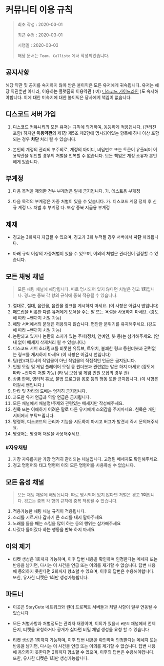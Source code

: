 # 커뮤니티 이용 규칙

> 최초 작성 : 2020-03-01
>
> 최근 수정 : 2020-03-01
>
> 시행일 : 2020-03-03
>
> 해당 문서는 `Team. Callisto` 에서 작성되었습니다.

## 공지사항

해당 약관 및 공지를 숙지하지 않아 받은 불이익은 모든 유저에게 귀속됩니다.
유저는 해당 약관뿐만 아니라, 이용하는 플랫폼의 이용약관 ( 예) [디스코드 가이드라인](https://discordapp.com/guidelines) )도 숙지해야합니다. 이에 대한 미숙지에 대한 불이익은 당사에게 책임이 없습니다.

## 디스코드 서버 가입

1. 디스코드 커뮤니티의 모든 유저는 규칙에 의거하여, 동등하게 적용됩니다. (관리진 포함) 하지만 **이용약관**의 제1장 제5조 제2항에 명시되어있는 항목에 하나 이상 포함되는 경우 **차단** 처리 될 수 있습니다.

2. 본인의 계정의 관리의 부주의로, 계정의 아이디, 비밀번호 또는 토큰이 유출되어 이용약관을 위반할 경우의 처벌을 번복할 수 없습니다. 모든 책임은 계정 소유자 본인에게 있습니다.

## 부계정

1. 다음 목적을 제외한 전부 부계정은 일체 금지됩니다.
   가. 테스트용 부게정

2. 다음 목적의 부계정은 가중 처벌이 있을 수 있습니다.
   가. 디스코드 계정 정지 후 신규 계정
   나. 처벌 후 부계정
   다. 보상 중복 지급용 부계정

## 제재

- 경고는 3회까지 지급될 수 있으며, 경고가 3회 누적될 경우 서버에서 **차단** 처리됩니다.

- 아래 규칙 이상의 가중처벌이 있을 수 있으며, 이외의 처벌은 관리진이 결정할 수 있습니다.

## 모든 채팅 채널

> 모든 채팅 채널에 해당됩니다.
> 따로 명시되어 있지 않다면 처벌은 경고 **1회**입니다.
> 경고는 중복 각 항의 규칙에 중복 적용될 수 있습니다.

1. 절대로, 절대, 음란물, 음란물 링크를 게시하지 마세요. (이 사항은 어길시 밴입니다)
2. 패드립을 비롯한 다른 유저에게 모욕을 주는 말 또는 욕설을 사용하지 마세요. (강도에 따라 ~밴까지 처벌 가능)
3. 해당 서버에서의 분쟁은 허용되지 않습니다. 편안한 분위기를 유지해주세요. (강도에 따라 ~밴까지 처벌 가능)
4. 논란되고 있거나 논란의 소지가 있는 주제(정치, 연예인, 봇 등)는 삼가해주세요. (안내 없이 메세지 삭제처리 될 수 있습니다.)
5. 디스코드 서버 초대링크를 비롯한 유튜브, 트위치, 불쾌한 링크 등원더봇과 관련없는 링크를 개시하지 마세요 (이 사항은 어길시 밴입니다)
6. 팀(원)/파트너의 작업물이 아닌 작업물의 직접적인 언급은 금지됩니다.
7. 인원 모집 및 게임 플레이어 모집 등 원더봇과 관련없는 말은 하지 마세요 (강도에 따라 ~밴까지 처벌 가능) (타 팀 모집 및 게임 인원 모집의 경우 밴)
8. 상품 판매, 영리적 홍보, 불법 프로그램 옹호 등의 행동 또한 금지됩니다. (이 사항은 어길시 밴입니다.)
9. 단타 및 장타의 도배는 엄격히 금지됩니다.
10. 과도한 유저 언급과 역할 언급은 금지됩니다.
11. 모든 채널에서 채널명/주제와 관련있는 메세지만 작성해주세요.
12. 친목 또는 이해하기 어려운 말로 다른 유저에게 소외감을 주지마세요. 친목은 개인서버에서 부탁드립니다.
13. 명령어, 디스코드의 관리자 기능을 시도하지 마시고 버그가 발견시 즉시 문의해주세요.
14. 명령어는 명령어 채널을 사용해주세요.

### #자유채팅

1. 가장 자유롭지만 가장 엄격히 관리되는 채널입니다. 고정된 메세지도 확인해주세요.
2. 경고 명령어와 태그 명령어 이외 모든 명령어를 사용하실 수 없습니다.

## 모든 음성 채널

> 모든 채팅 채널에 해당됩니다.
> 따로 명시되어 있지 않다면 처벌은 경고 **1회**입니다.
> 경고는 중복 각 항의 규칙에 중복 적용될 수 있습니다.

1. 적용가능한 채팅 채널 규칙이 적용됩니다.
2. 소리를 지르거나 갑자기 큰 소리를 내지 말아주세요
3. 노래를 들을 때는 스킵을 많이 하는 등의 행위는 삼가해주세요
4. 나갔다 들어갔다 하는 행동을 반복 하지 마세요

## 이의 제기

- 티켓 생성은 1회까지 가능하며, 이후 답변 내용을 확인하며 인정한다는 메세지 또는 반응을 남기면, 다시는 이 사건을 언급 또는 이의를 재기할 수 없습니다. 답변 내용에 동의하지 못한다면 2회까지 항소할 수 있으며, 이후의 답변은 수용해야합니다. 또한, 유사한 티켓은 1회만 생성가능합니다.

## 파트너

- 이곳은 StayCute 네트워크와 원더 프로젝트 서버들과 처벌 사항이 일부 연동될 수 있습니다

- 모든 처벌사항과 처벌정도는 관리자 재량이며, 이의가 있을시 `#문의` 채널에서 언제든지, 티켓을 요청하거나 공개가 싫다면 비밀 채널 생성을 요청 할 수 있습니다

- 티켓 생성은 1회까지 가능하며, 이후 답변 내용을 확인하며 인정한다는 메세지 또는 반응을 남기면, 다시는 이 사건을 언급 또는 이의를 제기할 수 없습니다. 답변 내용에 동의하지 못한다면 2회까지 항소할 수 있으며, 이후의 답변은 수용해야합니다. 또한, 유사한 티켓은 1회만 생성가능합니다.
